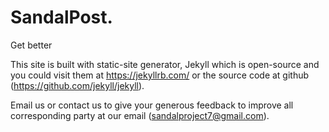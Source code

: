 # SandalPost.
Get better

This site is built with static-site generator, Jekyll which is open-source and you could visit them at
https://jekyllrb.com/
or the source code at github (https://github.com/jekyll/jekyll).

Email us or contact us to give your generous feedback to improve all corresponding party at our email (sandalproject7@gmail.com).
